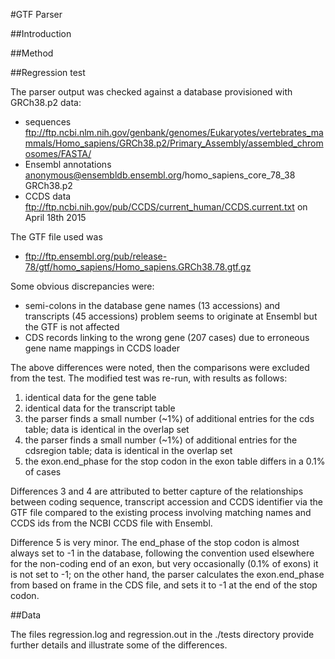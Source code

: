#GTF Parser

##Introduction

##Method

##Regression test

The parser output was checked against a database provisioned with GRCh38.p2 data:

- sequences ftp://ftp.ncbi.nlm.nih.gov/genbank/genomes/Eukaryotes/vertebrates_mammals/Homo_sapiens/GRCh38.p2/Primary_Assembly/assembled_chromosomes/FASTA/
- Ensembl annotations anonymous@ensembldb.ensembl.org/homo_sapiens_core_78_38 GRCh38.p2
- CCDS data ftp://ftp.ncbi.nih.gov/pub/CCDS/current_human/CCDS.current.txt on April 18th 2015

The GTF file used was

- ftp://ftp.ensembl.org/pub/release-78/gtf/homo_sapiens/Homo_sapiens.GRCh38.78.gtf.gz

Some obvious discrepancies were:

- semi-colons in the database gene names (13 accessions) and transcripts (45 accessions) problem seems to originate at Ensembl but the GTF is not affected
- CDS records linking to the wrong gene (207 cases) due to erroneous gene name mappings in CCDS loader

The above differences were noted, then the comparisons were excluded from the test. 
The modified test was re-run, with results as follows:

1. identical data for the gene table
2. identical data for the transcript table
3. the parser finds a small number (~1%) of additional entries for the cds table; data is identical in the overlap set
4. the parser finds a small number (~1%) of additional entries for the cdsregion table; data is identical in the overlap set
5. the exon.end_phase for the stop codon in the exon table differs in a 0.1% of cases

Differences 3 and 4 are attributed to better capture of the relationships between coding sequence, transcript accession and CCDS identifier via the GTF file compared to the existing process involving matching names and CCDS ids from the NCBI CCDS file with Ensembl.

Difference 5 is very minor. The end_phase of the stop codon is almost always set to -1 in the database, following the convention used elsewhere for the non-coding end of an exon, but very occasionally (0.1% of exons) it is not set to -1; on the other hand, the parser calculates the exon.end_phase from based on frame in the CDS file, and sets it to -1 at the end of the stop codon.

##Data

The files regression.log and regression.out in the ./tests directory provide further details and illustrate some of the differences.
